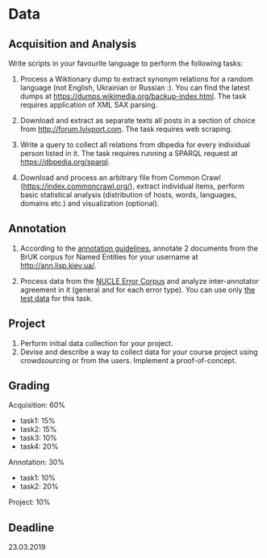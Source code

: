# Data

## Acquisition and Analysis

Write scripts in your favourite language to perform the following tasks:

1. Process a Wiktionary dump to extract synonym relations for a random language (not English, Ukrainian or Russian :). You can find the latest dumps at <https://dumps.wikimedia.org/backup-index.html>. The task requires application of XML SAX parsing.

2. Download and extract as separate texts all posts in a section of choice from <http://forum.lvivport.com>. The task requires web scraping.

3. Write a query to collect all relations from dbpedia for every individual person listed in it. The task requires running a SPARQL request at <https://dbpedia.org/sparql>.

4. Download and process an arbitrary file from Common Crawl (<https://index.commoncrawl.org/>), extract individual items, perform basic statistical analysis (distribution of hosts, words, languages, domains etc.) and visualization (optional).

## Annotation

1. According to the [annotation guidelines](https://github.com/lang-uk/ner-uk/blob/master/doc/README.md), annotate 2 documents from the BrUK corpus for Named Entities for your username at <http://ann.lisp.kiev.ua/>.

2. Process data from the [NUCLE Error Corpus](http://www.comp.nus.edu.sg/~nlp/conll14st.html#nucle32) and analyze inter-annotator agreement in it (general and for each error type). You can use only [the test data](https://github.com/andabi/deep-text-corrector/tree/master/data/conll14st-test-data) for this task.

## Project

1. Perform initial data collection for your project.
2. Devise and describe a way to collect data for your course project using crowdsourcing or from the users. Implement a proof-of-concept.


## Grading

Acquisition: 60%

- task1: 15%
- task2: 15%
- task3: 10%
- task4: 20%

Annotation: 30%

- task1: 10%
- task2: 20%

Project: 10%

## Deadline

23.03.2019
